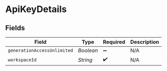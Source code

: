 # ApiKeyDetails


## Fields

| Field                       | Type                        | Required                    | Description                 |
| --------------------------- | --------------------------- | --------------------------- | --------------------------- |
| `generationAccessUnlimited` | *Boolean*                   | :heavy_minus_sign:          | N/A                         |
| `workspaceId`               | *String*                    | :heavy_check_mark:          | N/A                         |